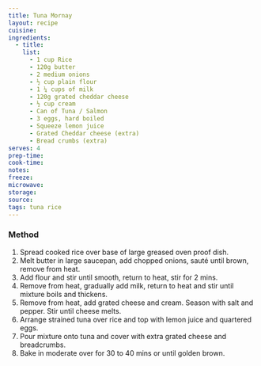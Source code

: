 ```yaml
---
title: Tuna Mornay
layout: recipe
cuisine: 
ingredients:
  - title:
    list:
      - 1 cup Rice
      - 120g butter
      - 2 medium onions
      - ½ cup plain flour
      - 1 ¼ cups of milk
      - 120g grated cheddar cheese
      - ½ cup cream
      - Can of Tuna / Salmon
      - 3 eggs, hard boiled
      - Squeeze lemon juice
      - Grated Cheddar cheese (extra)
      - Bread crumbs (extra)
serves: 4
prep-time: 
cook-time: 
notes: 
freeze: 
microwave: 
storage: 
source:
tags: tuna rice
---
```


### Method
1. Spread cooked rice over base of large greased oven proof dish.
2. Melt butter in large saucepan, add chopped onions, sauté until brown, remove from heat.
3. Add flour and stir until smooth, return to heat, stir for 2 mins.
4. Remove from heat, gradually add milk, return to heat and stir until mixture boils and thickens.
5. Remove from heat, add grated cheese and cream. Season with salt and pepper. Stir until cheese melts.
6. Arrange strained tuna over rice and top with lemon juice and quartered eggs.
7. Pour mixture onto tuna and cover with extra grated cheese and breadcrumbs.
8. Bake in moderate over for 30 to 40 mins or until golden brown.